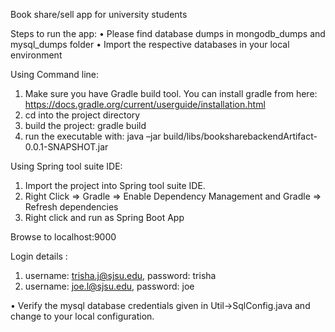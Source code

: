 Book share/sell app for university students

Steps to run the app:
•	Please find database dumps in mongodb_dumps and mysql_dumps folder
•	Import the respective databases in your local environment

Using Command line: 
1.	Make sure you have Gradle build tool. You can install gradle from here: https://docs.gradle.org/current/userguide/installation.html 
2.	cd into the project directory
3.	build the project: gradle build 
4.	run the executable with: java –jar build/libs/booksharebackendArtifact-0.0.1-SNAPSHOT.jar 

Using Spring tool suite IDE:
1.	Import the project into Spring tool suite IDE.
2.	 Right Click => Gradle => Enable Dependency Management and Gradle => Refresh dependencies
3.	Right click and run as Spring Boot App


Browse to localhost:9000 

Login details : 
1.	username: trisha.j@sjsu.edu, password: trisha
2.	username: joe.l@sjsu.edu, password: joe

•	Verify the mysql database credentials given in Util->SqlConfig.java and change to your local configuration.

